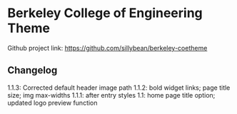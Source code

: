 # Berkeley College of Engineering Theme

Github project link: https://github.com/sillybean/berkeley-coetheme


## Changelog

1.1.3: Corrected default header image path
1.1.2: bold widget links; page title size; img max-widths
1.1.1: after entry styles
1.1: home page title option; updated logo preview function
